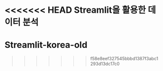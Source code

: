 <<<<<<< HEAD
Streamlit을 활용한 데이터 분석
=======
# Streamlit-korea-old
>>>>>>> f58e8eef327545bbbd1387f3abc1293d13dc17c0

